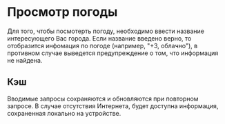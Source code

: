 # Просмотр погоды
Для того, чтобы посмотерть погоду, необходимо ввести название интересующего Вас города. Если название введено верно,
то отобразится инфомация по погоде (например, "+3, облачно"), в противном случае выведется предупреждение о том, что
информация не найдена.

## Кэш
Вводимые запросы сохраняются и обновляются при повторном запросе. В случае отсутствия Интернета, будет доступна информация,
сохраненная локально на устройстве.

